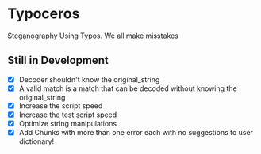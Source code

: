 # Typoceros

Steganography Using Typos. We all make misstakes

## Still in Development

- [X] Decoder shouldn't know the original_string
- [X] A valid match is a match that can be decoded without knowing the original_string
- [X] Increase the script speed
- [X] Increase the test script speed
- [X] Optimize string manipulations
- [X] Add Chunks with more than one error each with no suggestions to user dictionary!
